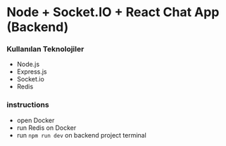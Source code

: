 # Node + Socket.IO + React Chat App (Backend)

### Kullanılan Teknolojiler

- Node.js
- Express.js
- Socket.io
- Redis

### instructions
- open Docker
- run Redis on Docker
- run `npm run dev` on backend project terminal 